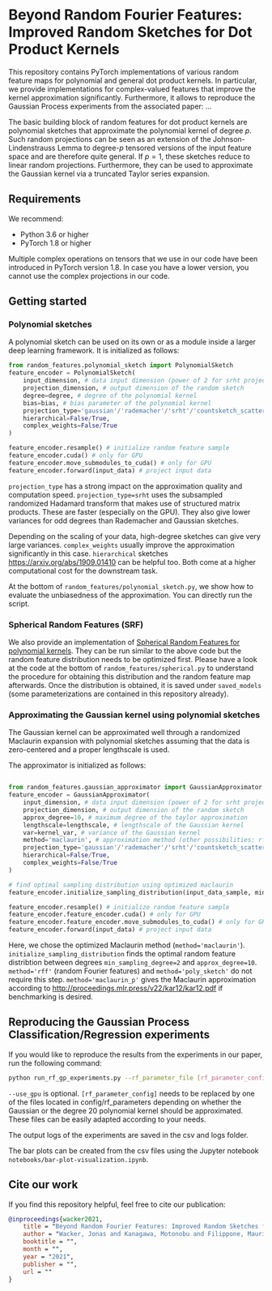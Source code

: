 # Beyond Random Fourier Features: Improved Random Sketches for Dot Product Kernels

This repository contains PyTorch implementations of various random feature maps for polynomial and general dot product kernels. In particular, we provide implementations for complex-valued features that improve the kernel approximation significantly.
Furthermore, it allows to reproduce the Gaussian Process experiments from the associated paper: ...

The basic building block of random features for dot product kernels are polynomial sketches that approximate the polynomial kernel of degree $p$. Such random projections can be seen as an extension of the Johnson-Lindenstrauss Lemma to degree-$p$ tensored versions of the input feature space and are therefore quite general. If $p=1$, these sketches reduce to linear random projections. Furthermore, they can be used to approximate the Gaussian kernel via a truncated Taylor series expansion.

## Requirements

We recommend:

* Python 3.6 or higher
* PyTorch 1.8 or higher

Multiple complex operations on tensors that we use in our code have been introduced in PyTorch version 1.8.
In case you have a lower version, you cannot use the complex projections in our code.

## Getting started

### Polynomial sketches

A polynomial sketch can be used on its own or as a module inside a larger deep learning framework.
It is initialized as follows:

```python
from random_features.polynomial_sketch import PolynomialSketch
feature_encoder = PolynomialSketch(
    input_dimension, # data input dimension (power of 2 for srht projection_type)
    projection_dimension, # output dimension of the random sketch
    degree=degree, # degree of the polynomial kernel
    bias=bias, # bias parameter of the polynomial kernel
    projection_type='gaussian'/'rademacher'/'srht'/'countsketch_scatter',
    hierarchical=False/True,
    complex_weights=False/True
)

feature_encoder.resample() # initialize random feature sample
feature_encoder.cuda() # only for GPU
feature_encoder.move_submodules_to_cuda() # only for GPU
feature_encoder.forward(input_data) # project input data
```

`projection_type` has a strong impact on the approximation quality and computation speed. `projection_type=srht` uses the subsampled randomized Hadamard transform that makes use of structured matrix products. These are faster (especially on the GPU). They also give lower variances for odd degrees than Rademacher and Gaussian sketches.

Depending on the scaling of your data, high-degree sketches can give very large variances. `complex_weights` usually improve the approximation significantly in this case. `hierarchical` sketches <https://arxiv.org/abs/1909.01410> can be helpful too.
Both come at a higher computational cost for the downstream task.

At the bottom of `random_features/polynomial_sketch.py`, we show how to evaluate the unbiasedness of the approximation. You can directly run the script.

### Spherical Random Features (SRF)

We also provide an implementation of [Spherical Random Features for polynomial kernels](https://papers.nips.cc/paper/2015/file/f7f580e11d00a75814d2ded41fe8e8fe-Paper.pdf). They can be run similar to the above code but the random feature distribution needs to be optimized first. Please have a look at the code at the bottom of `random_features/spherical.py` to understand the procedure for obtaining this distribution and the random feature map afterwards. Once the distribution is obtained, it is saved under `saved_models` (some parameterizations are contained in this repository already).

### Approximating the Gaussian kernel using polynomial sketches

The Gaussian kernel can be approximated well through a randomized Maclaurin expansion with polynomial sketches assuming that the data is zero-centered and a proper lengthscale is used.

The approximator is initialized as follows:

```python

from random_features.gaussian_approximator import GaussianApproximator
feature_encoder = GaussianApproximator(
    input_dimension, # data input dimension (power of 2 for srht projection_type)
    projection_dimension, # output dimension of the random sketch
    approx_degree=10, # maximum degree of the taylor approximation
    lengthscale=lengthscale, # lengthscale of the Gaussian kernel
    var=kernel_var, # variance of the Gaussian kernel
    method='maclaurin', # approximation method (other possibilities: rff/poly_sketch)
    projection_type='gaussian'/'rademacher'/'srht'/'countsketch_scatter',
    hierarchical=False/True,
    complex_weights=False/True
)

# find optimal sampling distribution using optimized maclaurin
feature_encoder.initialize_sampling_distribution(input_data_sample, min_sampling_degree=2)

feature_encoder.resample() # initialize random feature sample
feature_encoder.feature_encoder.cuda() # only for GPU
feature_encoder.feature_encoder.move_submodules_to_cuda() # only for GPU
feature_encoder.forward(input_data) # project input data
```

Here, we chose the optimized Maclaurin method (`method='maclaurin'`).
`initialize_sampling_distribution` finds the optimal random feature distribtion between degrees `min_sampling_degree=2` and `approx_degree=10`. `method='rff'` (random Fourier features) and `method='poly_sketch'` do not require this step.
`method='maclaurin_p'` gives the Maclaurin approximation according to <http://proceedings.mlr.press/v22/kar12/kar12.pdf> if benchmarking is desired.

## Reproducing the Gaussian Process Classification/Regression experiments

If you would like to reproduce the results from the experiments in our paper, run the following command:

```sh
python run_rf_gp_experiments.py --rf_parameter_file [rf_parameter_config] --datasets_file config/active_datasets.json --use_gpu
```

`--use_gpu` is optional. `[rf_parameter_config]` needs to be replaced by one of the files located in config/rf_parameters depending on whether the Gaussian or the degree 20 polynomial kernel should be approximated. These files can be easily adapted according to your needs.

The output logs of the experiments are saved in the csv and logs folder.

The bar plots can be created from the csv files using the Jupyter notebook `notebooks/bar-plot-visualization.ipynb`.

## Cite our work

If you find this repository helpful, feel free to cite our publication:

```bibtex
@inproceedings{wacker2021,
    title = "Beyond Random Fourier Features: Improved Random Sketches for Dot Product Kernels",
    author = "Wacker, Jonas and Kanagawa, Motonobu and Filippone, Maurizio",
    booktitle = "",
    month = "",
    year = "2021",
    publisher = "",
    url = ""
}
```
